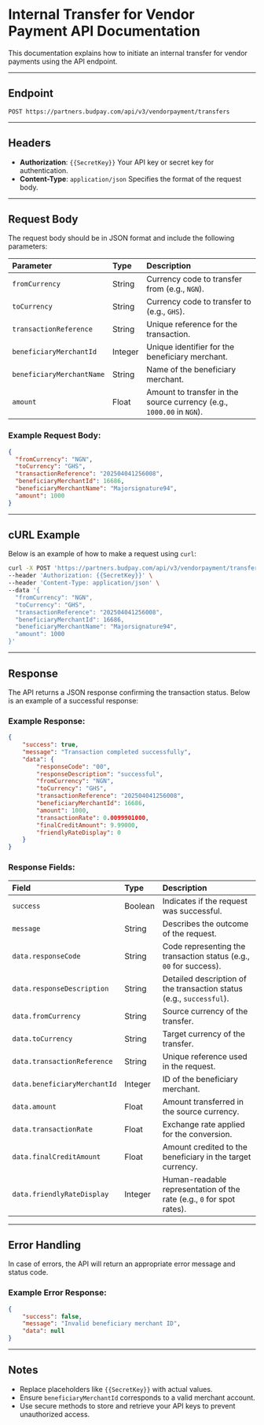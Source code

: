 # Internal Transfer for Vendor Payment API Documentation

This documentation explains how to initiate an internal transfer for vendor payments using the API endpoint.

---

## **Endpoint**

```
POST https://partners.budpay.com/api/v3/vendorpayment/transfers
```

---

## **Headers**

- **Authorization**: `{{SecretKey}}`
Your API key or secret key for authentication.
- **Content-Type**: `application/json`
Specifies the format of the request body.

---

## **Request Body**

The request body should be in JSON format and include the following parameters:


| Parameter | Type | Description |
| :-- | :-- | :-- |
| `fromCurrency` | String | Currency code to transfer from (e.g., `NGN`). |
| `toCurrency` | String | Currency code to transfer to (e.g., `GHS`). |
| `transactionReference` | String | Unique reference for the transaction. |
| `beneficiaryMerchantId` | Integer | Unique identifier for the beneficiary merchant. |
| `beneficiaryMerchantName` | String | Name of the beneficiary merchant. |
| `amount` | Float | Amount to transfer in the source currency (e.g., `1000.00` in `NGN`). |

### Example Request Body:

```json
{
  "fromCurrency": "NGN",
  "toCurrency": "GHS",
  "transactionReference": "202504041256008",
  "beneficiaryMerchantId": 16686,
  "beneficiaryMerchantName": "Majorsignature94",
  "amount": 1000
}
```

---

## **cURL Example**

Below is an example of how to make a request using `curl`:

```bash
curl -X POST 'https://partners.budpay.com/api/v3/vendorpayment/transfers' \
--header 'Authorization: {{SecretKey}}' \
--header 'Content-Type: application/json' \
--data '{
  "fromCurrency": "NGN",
  "toCurrency": "GHS",
  "transactionReference": "202504041256008",
  "beneficiaryMerchantId": 16686,
  "beneficiaryMerchantName": "Majorsignature94",
  "amount": 1000
}'
```

---

## **Response**

The API returns a JSON response confirming the transaction status. Below is an example of a successful response:

### Example Response:

```json
{
    "success": true,
    "message": "Transaction completed successfully",
    "data": {
        "responseCode": "00",
        "responseDescription": "successful",
        "fromCurrency": "NGN",
        "toCurrency": "GHS",
        "transactionReference": "202504041256008",
        "beneficiaryMerchantId": 16686,
        "amount": 1000,
        "transactionRate": 0.0099901000,
        "finalCreditAmount": 9.99000,
        "friendlyRateDisplay": 0
    }
}
```


### Response Fields:

| Field | Type | Description |
| :-- | :-- | :-- |
| `success` | Boolean | Indicates if the request was successful. |
| `message` | String | Describes the outcome of the request. |
| `data.responseCode` | String | Code representing the transaction status (e.g., `00` for success). |
| `data.responseDescription` | String | Detailed description of the transaction status (e.g., `successful`). |
| `data.fromCurrency` | String | Source currency of the transfer. |
| `data.toCurrency` | String | Target currency of the transfer. |
| `data.transactionReference` | String | Unique reference used in the request. |
| `data.beneficiaryMerchantId` | Integer | ID of the beneficiary merchant. |
| `data.amount` | Float | Amount transferred in the source currency. |
| `data.transactionRate` | Float | Exchange rate applied for the conversion. |
| `data.finalCreditAmount` | Float | Amount credited to the beneficiary in the target currency. |
| `data.friendlyRateDisplay` | Integer | Human-readable representation of the rate (e.g., `0` for spot rates). |

---

## **Error Handling**

In case of errors, the API will return an appropriate error message and status code.

### Example Error Response:

```json
{
    "success": false,
    "message": "Invalid beneficiary merchant ID",
    "data": null
}
```

---

## **Notes**

- Replace placeholders like `{{SecretKey}}` with actual values.
- Ensure `beneficiaryMerchantId` corresponds to a valid merchant account.
- Use secure methods to store and retrieve your API keys to prevent unauthorized access.